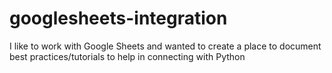 # googlesheets-integration
I like to work with Google Sheets and wanted to create a place to document best practices/tutorials to help in connecting with Python
